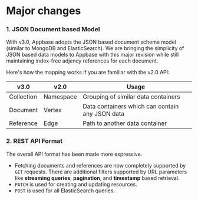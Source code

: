 # Major changes

### 1. JSON Document based Model

With v3.0, Appbase adopts the JSON based document schema model (similar to MongoDB and ElasticSearch). We are bringing the simplicity of JSON based data models to Appbase with this major revision while still maintaining index-free adjency references for each document.

Here's how the mapping works if you are familiar with the v2.0 API:

v3.0 | v2.0 | Usage
---- | ---- | -----
Collection | Namespace | Grouping of similar data containers
Document | Vertex | Data containers which can contain any JSON data
Reference | Edge | Path to another data container


### 2. REST API Format

The overall API format has been made more expressive.


* Fetching documents and references are now completely supported by ``GET`` requests. There are additional filters supported by URL parameters like **streaming queries**, **pagination**, and **timestamp** based retrieval.
* ``PATCH`` is used for creating and updating resources.
* ``POST`` is used for all ElasticSearch queries.
